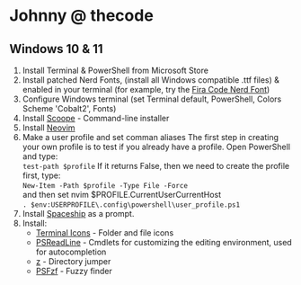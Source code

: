# Johnny @ thecode

## Windows 10 & 11

1. Install Terminal & PowerShell from Microsoft Store
1. Install patched Nerd Fonts, (install all Windows compatible .ttf files) & enabled in your terminal (for example, try the [Fira Code Nerd Font](https://www.nerdfonts.com/font-downloads))
1. Configure Windows terminal (set Terminal default, PowerShell, Colors Scheme 'Cobalt2', Fonts)
1. Install [Scoope](https://scoop.sh/) - Command-line installer
1. Install [Neovim](https://neovim.io/) 
1. Make a user profile and set comman aliases
The first step in creating your own profile is to test if you already have a profile. Open PowerShell and type:  
`test-path $profile` 
If it returns False, then we need to create the profile first, type:  
`New-Item -Path $profile -Type File -Force`  
and then set nvim $PROFILE.CurrentUserCurrentHost  
`. $env:USERPROFILE\.config\powershell\user_profile.ps1` 
1. Install [Spaceship](https://github.com/spaceship-prompt/spaceship-prompt) as a prompt.
1. Install:
	* [Terminal Icons](https://github.com/devblackops/Terminal-Icons) - Folder and file icons 
	* [PSReadLine](https://docs.microsoft.com/en-us/powershell/module/psreadline/?view=powershell-7.2) - Cmdlets for customizing the editing environment, used for autocompletion 
	* [z](https://www.powershellgallery.com/packages/z/1.1.13) - Directory jumper 
	* [PSFzf](https://github.com/kelleyma49/PSFzf) - Fuzzy finder
